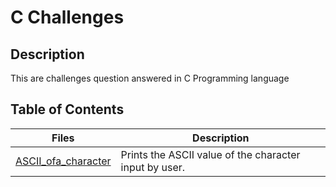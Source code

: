 # C Challenges

## Description 
This are challenges question answered in C Programming language

## Table of Contents
Files | Description
------|------------
[ASCII_ofa_character](./ASCII_ofa_character) | Prints the ASCII value of the character input by user.


